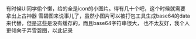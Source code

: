有时候UI同学偷个懒，给的全是icon的小图片。得有几十个吧，这个时候就需要拿出上古神器 雪碧图来说事儿了，虽然小图片可以被打包工具生成base64的data来代替，但是这些是没有缓存的，而且base64字符串很大，
也不太友好，我个人更倾向于弄雪碧图，以此记录
